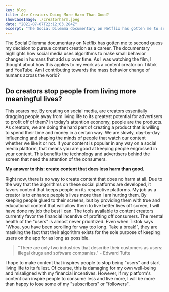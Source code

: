 ```yaml
---
key: blog
title: Are Creators Doing More Harm Than Good?
showcaseImage: ./creatorharm.jpeg
date: "2021-07-07T22:12:03.284Z"
excerpt: "The Social Dilemma documentary on Netflix has gotten me to second guess my decision to pursue content creation as a career. The documentary highlights how social media uses algorithms to make small behavior changes in humans that add up over time."
---
```


The Social Dilemma documentary on Netflix has gotten me to second guess my decision to pursue content creation as a career. The documentary highlights how social media uses algorithms to make small behavior changes in humans that add up over time. As I was watching the film, I thought about how this applies to my work as a content creator on Tiktok and YouTube. Am I contributing towards the mass behavior change of humans across the world?

## Do creators stop people from living more meaningful lives?

This scares me. By creating on social media, are creators essentially dragging people away from living life to its greatest potential for advertisers to profit off of them? In today's attention economy, people are the products. As creators, we are doing the hard part of creating a product that is willing to spend their time and money in a certain way. We are slowly, day-by-day influencing and shaping the minds of people that watch our content whether we like it or not. If your content is popular in any way on a social media platform, that means you are good at keeping people engrossed in your content. This benefits the technology and advertisers behind the screen that need the attention of the consumers.

**My answer to this: create content that does less harm than good.**

Right now, there is no way to create content that does no harm at all. Due to the way that the algorithms on these social platforms are developed, it favors content that keeps people on its respective platforms. My job as a creator is to enhance people's lives more than I am hurting them. By keeping people glued to their screens, but by providing them with true and educational content that will allow them to live better lives off screen, I will have done my job the best I can. The tools available to content creators currently favor the financial incentive of profiting off consumers. The mental health of the "users" is almost never prioritized. Even when Tiktok says "Whoa, you have been scrolling for way too long. Take a break!", they are masking the fact that their algorithm exists for the sole purpose of keeping users on the app for as long as possible.

> "There are only two industries that describe their customers as users: illegal drugs and software companies." - Edward Tufte

I hope to make content that inspires people to stop being "users" and start living life to its fullest. Of course, this is damaging for my own well-being and misaligned with my financial incentives. However, if my platform's content can inspire people to consume less and live more, I will be more than happy to lose some of my "subscribers" or "followers".

